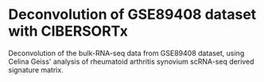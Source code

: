 # Deconvolution of GSE89408 dataset with CIBERSORTx
Deconvolution of the bulk-RNA-seq data from GSE89408 dataset, using Celina Geiss' analysis of rheumatoid arthritis synovium scRNA-seq derived signature matrix. 
